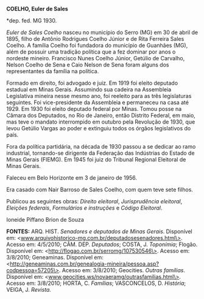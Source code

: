 **COELHO, Euler de Sales**

\*dep. fed. MG 1930.

*Euler de Sales Coelho* nasceu no município do Serro (MG) em 30 de abril
de 1895, filho de Antônio Rodrigues Coelho Júnior e de Rita Ferreira
Sales Coelho. A família Coelho foi fundadora do município de Guanhães
(MG), além de possuir uma tradição política que a fez dominar por anos o
nordeste mineiro. Francisco Nunes Coelho Júnior, Getúlio de Carvalho,
Nelson Coelho de Sena e Caio Nelson de Sena foram alguns dos
representantes da família na política.

Formado em direito, foi advogado e juiz. Em 1919 foi eleito deputado
estadual em Minas Gerais. Assumindo sua cadeira na Assembleia
Legislativa mineira nesse mesmo ano, foi reeleito para as três
legislaturas seguintes. Foi vice-presidente da Assembleia e permaneceu
na casa até 1929. Em 1930 foi eleito deputado federal por Minas. Tomou
posse na Câmara dos Deputados, no Rio de Janeiro, então Distrito
Federal, em maio, mas teve o mandato interrompido em outubro pela
Revolução de 1930, que levou Getúlio Vargas ao poder e extinguiu todos
os órgãos legislativos do país.

Fora da política partidária, na década de 1930 passou a se dedicar ao
ramo industrial, tornando-se dirigente da Federação das Indústrias do
Estado de Minas Gerais (FIEMG). Em 1945 foi juiz do Tribunal Regional
Eleitoral de Minas Gerais.

Faleceu em Belo Horizonte em 3 de janeiro de 1956.

Era casado com Nair Barroso de Sales Coelho, com quem teve sete filhos.

Publicou as seguintes obras: *Direito eleitoral*, *Jurisprudência
eleitoral*, *Eleições federais*, *Formulários e instruções* e *Código
Eleitoral*.

Ioneide Piffano Brion de Souza

**FONTES:** ARQ. HIST. *Senadores e deputados de Minas Gerais*.
Disponível em:
\<www.arquivohistorico-mg.com.br/deputadosesenadores.html\>. Acesso em:
4/5/2010; CÂM. DEP. *Deputados*; COSTA, J. *Toponímia*; Flogão.
Disponível em: \<http://flogao.com.br/serromg/107530546\>. Acesso em:
3/8/2010; Geneaminas. Disponível em:
\<http://geneaminas.com.br/genealogia-mineira/pessoa.asp?codpessoa=57205\>.
Acesso em: 3/8/2010; Geocities. *Outras famílias*. Disponível em:
\<www.geocities.ws/novaeramg/outrasfamilias.html\>. Acesso em: 3/8/2010;
HORTA, C. *Famílias*; VASCONCELOS, D. *História*; VEIGA, J. *Revista.*
